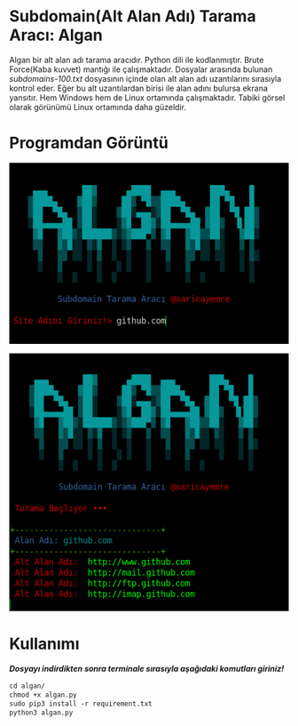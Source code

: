 # Subdomain(Alt Alan Adı) Tarama Aracı: Algan

Algan bir alt alan adı tarama aracıdır. Python dili ile kodlanmıştır. Brute Force(Kaba kuvvet) mantığı ile çalışmaktadır. Dosyalar arasında bulunan _subdomains-100.txt_ dosyasının içinde olan alt alan adı uzantılarını sırasıyla kontrol eder. Eğer bu alt uzantılardan birisi ile alan adını bulursa ekrana yansıtır. Hem Windows hem de Linux ortamında çalışmaktadır. Tabiki görsel olarak görünümü Linux ortamında daha güzeldir.

# Programdan Görüntü

![giriş](https://github.com/saricayemre/algan/blob/main/resimler/0.png?raw=true)

![taramaSonucu](https://github.com/saricayemre/algan/blob/main/resimler/1.png?raw=true)

# Kullanımı

**_Dosyayı indirdikten sonra terminale sırasıyla aşağıdaki komutları giriniz!_**
```
cd algan/
chmod +x algan.py
sudo pip3 install -r requirement.txt
python3 algan.py
```
